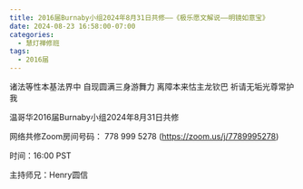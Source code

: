 ```yaml
---
title: 2016届Burnaby小组2024年8月31日共修——《极乐愿文解说——明镜如意宝》
date: 2024-08-23 16:58:00-07:00
categories:
  - 慧灯禅修班
tags:
  - 2016届
---
```

诸法等性本基法界中 自现圆满三身游舞力 离障本来怙主龙钦巴 祈请无垢光尊常护我



温哥华2016届Burnaby小组2024年8月31日共修



网络共修Zoom房间号码： 778 999 5278 (<https://zoom.us/j/7789995278>)



时间：16:00 PST



主持师兄：Henry圆信
